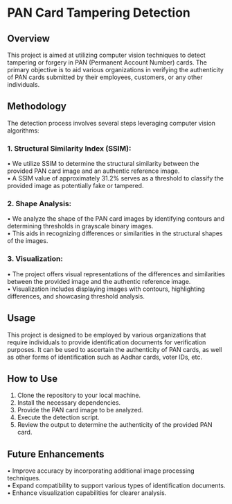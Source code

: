 # PAN Card Tampering Detection
## Overview
This project is aimed at utilizing computer vision techniques to detect tampering or forgery in PAN (Permanent Account Number) cards. The primary objective is to aid various organizations in verifying the authenticity of PAN cards submitted by their employees, customers, or any other individuals.

## Methodology
The detection process involves several steps leveraging computer vision algorithms:

### 1.	Structural Similarity Index (SSIM):
•	We utilize SSIM to determine the structural similarity between the provided PAN card image and an authentic reference image.<br>
•	A SSIM value of approximately 31.2% serves as a threshold to classify the provided image as potentially fake or tampered.<br>
### 2.	Shape Analysis:
•	We analyze the shape of the PAN card images by identifying contours and determining thresholds in grayscale binary images.<br>
• This aids in recognizing differences or similarities in the structural shapes of the images.<br>
### 3.	Visualization:
• The project offers visual representations of the differences and similarities between the provided image and the authentic reference image.<br>
•	Visualization includes displaying images with contours, highlighting differences, and showcasing threshold analysis.<br>

## Usage
This project is designed to be employed by various organizations that require individuals to provide identification documents for verification purposes. It can be used to ascertain the authenticity of PAN cards, as well as other forms of identification such as Aadhar cards, voter IDs, etc.

## How to Use
1.	Clone the repository to your local machine.
2.	Install the necessary dependencies.
3.	Provide the PAN card image to be analyzed.
4.	Execute the detection script.
5.	Review the output to determine the authenticity of the provided PAN card.
## Future Enhancements
•	Improve accuracy by incorporating additional image processing techniques.<br>
•	Expand compatibility to support various types of identification documents.<br>
•	Enhance visualization capabilities for clearer analysis.<br>

